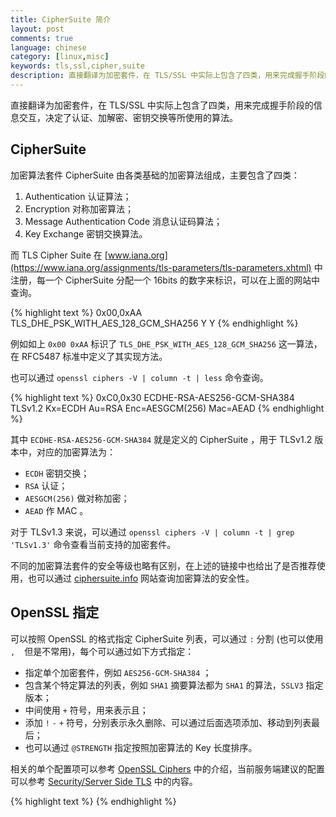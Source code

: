 ```yaml
---
title: CipherSuite 简介
layout: post
comments: true
language: chinese
category: [linux,misc]
keywords: tls,ssl,cipher,suite
description: 直接翻译为加密套件，在 TLS/SSL 中实际上包含了四类，用来完成握手阶段的信息交互，决定了认证、加解密、密钥交换等所使用的算法。
---
```


直接翻译为加密套件，在 TLS/SSL 中实际上包含了四类，用来完成握手阶段的信息交互，决定了认证、加解密、密钥交换等所使用的算法。

<!-- more -->

## CipherSuite

加密算法套件 CipherSuite 由各类基础的加密算法组成，主要包含了四类：

1. Authentication 认证算法；
2. Encryption 对称加密算法；
3. Message Authentication Code 消息认证码算法；
4. Key Exchange 密钥交换算法。

而 TLS Cipher Suite 在 [www.iana.org](https://www.iana.org/assignments/tls-parameters/tls-parameters.xhtml) 中注册，每一个 CipherSuite 分配一个 16bits 的数字来标识，可以在上面的网站中查询。

{% highlight text %}
0x00,0xAA 	TLS_DHE_PSK_WITH_AES_128_GCM_SHA256 	Y 	Y
{% endhighlight %}

例如如上 `0x00 0xAA` 标识了 `TLS_DHE_PSK_WITH_AES_128_GCM_SHA256` 这一算法，在 RFC5487 标准中定义了其实现方法。

也可以通过 `openssl ciphers -V | column -t | less` 命令查询。

{% highlight text %}
0xC0,0x30  ECDHE-RSA-AES256-GCM-SHA384  TLSv1.2  Kx=ECDH  Au=RSA  Enc=AESGCM(256)  Mac=AEAD
{% endhighlight %}

其中 `ECDHE-RSA-AES256-GCM-SHA384` 就是定义的 CipherSuite ，用于 TLSv1.2 版本中，对应的加密算法为：

* `ECDH` 密钥交换；
* `RSA` 认证；
* `AESGCM(256)` 做对称加密；
* `AEAD` 作 MAC 。

对于 TLSv1.3 来说，可以通过 `openssl ciphers -V | column -t | grep 'TLSv1.3'` 命令查看当前支持的加密套件。

不同的加密算法套件的安全等级也略有区别，在上述的链接中也给出了是否推荐使用，也可以通过 [ciphersuite.info](https://ciphersuite.info/cs/) 网站查询加密算法的安全性。

## OpenSSL 指定

可以按照 OpenSSL 的格式指定 CipherSuite 列表，可以通过 `:` 分割 (也可以使用 `,` ` ` 但是不常用)，每个可以通过如下方式指定：

* 指定单个加密套件，例如 `AES256-GCM-SHA384` ；
* 包含某个特定算法的列表，例如 `SHA1` 摘要算法都为 `SHA1` 的算法，`SSLV3` 指定版本；
* 中间使用 `+` 符号，用来表示且；
* 添加 `!` `-` `+` 符号，分别表示永久删除、可以通过后面选项添加、移动到列表最后；
* 也可以通过 `@STRENGTH` 指定按照加密算法的 Key 长度排序。

相关的单个配置项可以参考 [OpenSSL Ciphers](https://www.openssl.org/docs/apps/ciphers.html) 中的介绍，当前服务端建议的配置可以参考 [Security/Server Side TLS](https://wiki.mozilla.org/Security/Server_Side_TLS) 中的内容。

<!--
https://blog.helong.info/blog/2015/01/23/ssl_tls_ciphersuite_intro/

## OpenSSL

在tls中，选择CipherSuite的方法是通过cipher list

nginx里面的配置项是 cipher_list
cipher list 的格式是：

一个cipher list 包含一个或者多个由冒号分隔的cipher string( 逗号和空格也可以接受但不常用)。

一个cipher string可以是下列形式之一:

(1).可以由单个cipher suite构成，例如 RC4-SHA。

(2).它可以表示含有某个特定算法的cipher列表，或者一种特定类型的cipher suite。例如， SHA1表示所有使用摘要算法SHA1的cipher suite, SSLV3表示所有SSL V3算法。

(3).cipher suite的列表,可以使用加号+ 合并到一个单一的cipher string里面。这被作为一个逻辑且操作。例如，SHA1+DES表示所有包含了 SHA，并且包含了DES的算法。

(4).每一个cipher string可以在前面加上字符 !,-,或者+

如果加了!，那么这种cipher永久从列表里面删除，就算后边显式添加进来也不行。

如果加了-，那么cipher中的一些或者全部可以在后面的选项里面加回来。

如果加了+，那么cipher被移动到列表的最后，这个选项不增加任何cipher，只是把匹配的cipher移动到最后。

如果没有上述字符，那么字符串被解析成一个cipher list，追加到当前配置列表的后面。如果cipher list 中的某些cipher已经存在了，就忽略该cipher。

(5).另外，cipher string @STRENGTH 可以用在任何点，用来把当前cipher list按照加密算法key长度排序。

当前建议的配置参数可以看看mozilla的这个文档：https://wiki.mozilla.org/Security/Server_Side_TLS#Recommended_configurations



随着密码学的发展，硬件性能的提高，加密和破解的不断对抗博弈，常用的算法也在不断进化，旧的算法被破解，新的算法诞生。

CipherSuite的当前流行趋势：

authentication (认证)算法 ：常见的有 RSA/DSA/ECDSA 3种，目前最主流的是人民群众喜闻乐见，妇孺皆知的RSA ( 2048 bit及以上)， （ECDSA 是新兴趋势，例如gmail，facebook都在迁移到ECDSA，当然目前用的还不多，DSA 由于只能提供1024bit，已经没啥人敢用）。

加密算法：主流趋势是使用 aes，128/256 bit都可以，加密模式的趋势是使用gcm，cbc由于被发现有 BEAST 攻击等，比较难以正确使用，至于ecb模式，请勿使用。加密算法 还有RC4（不建议使用），3DES（不建议使用），Camellia(貌似日本人搞的) ，DES(已经被淘汰)等，

message authentication code (消息认证码 简称MAC)算法 ，主流有 sha256,sha384,sha1,等。tls中使用了HMAC模式，而不是原始的 sha256,sha1等。google已经在淘汰MD5了。（gcm是一种特殊的称为aead的加密模式，不需要配合MAC。）

key exchange(密钥交换)算法：主流有两种：DH和ECDH，自从斯诺登爆料了NSA的https破解方案以后，现在的 key exchange(密钥交换)算法，普遍流行 PFS，把DH, ECDH变成 DHE，ECDHE 。

mozilla目前推荐的 cipher list：


ECDHE-RSA-AES128-GCM-SHA256:ECDHE-ECDSA-AES128-GCM-SHA256:ECDHE-RSA-AES256-GCM-SHA384:ECDHE-ECDSA-AES256-GCM-SHA384:DHE-RSA-AES128-GCM-SHA256:DHE-DSS-AES128-GCM-SHA256:kEDH+AESGCM:ECDHE-RSA-AES128-SHA256:ECDHE-ECDSA-AES128-SHA256:ECDHE-RSA-AES128-SHA:ECDHE-ECDSA-AES128-SHA:ECDHE-RSA-AES256-SHA384:ECDHE-ECDSA-AES256-SHA384:ECDHE-RSA-AES256-SHA:ECDHE-ECDSA-AES256-SHA:DHE-RSA-AES128-SHA256:DHE-RSA-AES128-SHA:DHE-DSS-AES128-SHA256:DHE-RSA-AES256-SHA256:DHE-DSS-AES256-SHA:DHE-RSA-AES256-SHA:!aNULL:!eNULL:!EXPORT:!DES:!RC4:!3DES:!MD5:!PSK

mozilla的优先级选择考虑：

1.ECDHE+AESGCM最先选，目前没有已知漏洞。

2.PFS ciphersuite优先，其中ECDHE优先于DHE

3.SHA256优先于SHA1。完全禁用MD5。

4.AES 128优先于AES 256。这个问题有一些讨论。

5.在向后兼容模式中，AES优先于3DES。

6.完全禁止RC4。3DES只用于兼容老版本。

cloudflare的ssl cipher list配置：

https://github.com/cloudflare/sslconfig/blob/master/conf

google的一篇文章解释当前cipher suite的流行趋势 http://googleonlinesecurity.blogspot.com.au/2013/11/a-roster-of-tls-cipher-suites-weaknesses.html

google在密码学方面的最新进展可以在这个博客追踪：http://googleonlinesecurity.blogspot.com/





Applications should use the SSL_CTX_set_ciphersuites() or SSL_set_ciphersuites() functions to configure TLSv1.3 ciphersuites. Note that the functions SSL_CTX_get_ciphers() and SSL_get_ciphers() will return the full list of ciphersuites that have been configured for both TLSv1.2 and below and TLSv1.3.

For the OpenSSL command line applications there is a new “-ciphersuites” option to configure the TLSv1.3 ciphersuite list. This is just a simple colon (“:”) separated list of TLSv1.3 ciphersuite names in preference order. Note that you cannot use the special characters such as “+”, “!”, “-“ etc, that you can for defining TLSv1.2 ciphersuites. In practice this is not likely to be a problem because there are only a very small number of TLSv1.3 ciphersuites.

For example:

$ openssl s_server -cert mycert.pem -key mykey.pem -cipher ECDHE -ciphersuites “TLS_AES_256_GCM_SHA384:TLS_CHACHA20_POLY1305_SHA256”

This will configure OpenSSL to use any ECDHE based ciphersuites for TLSv1.2 and below. For TLSv1.3 the TLS_AES_256_GCM_SHA384 and TLS_CHACHA20_POLY1305_SHA256 ciphersuites will be available.

提到了设置TLS 1.3密码套件时应该使用SSL_CTX_set_ciphersuites()，而TLS 1.2及以下版本使用的是SSL_CTX_set_cipher_list()，入口并不一样。
-->





















{% highlight text %}
{% endhighlight %}
